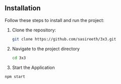 

## Installation

Follow these steps to install and run the project:

1. Clone the repository:
   ```sh
   git clone https://github.com/sasireeth/3x3.git
   
2. Navigate to the project directory
   ```sh
   cd 3x3

3. Start the Application
```sh
npm start



   

   
